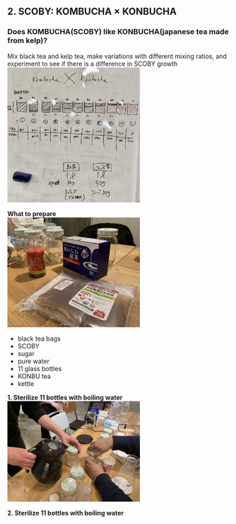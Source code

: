 ##  2. SCOBY: KOMBUCHA × KONBUCHA<br>
### Does KOMBUCHA(SCOBY) like KONBUCHA(japanese tea made from kelp)?<br>
Mix black tea and kelp tea, make variations with different mixing ratios, and experiment to see if there is a difference in SCOBY growth
<img width="300" alt="img" src="images/IMG_3491.jpeg"><br>

**What to prepare**<br>
<img width="300" alt="img" src="images/IMG_3408.jpeg"><br>
- black tea bags
- SCOBY
- sugar
- pure water
- 11 glass bottles
- KONBU tea
- kettle

**1. Sterilize 11 bottles with boiling water**<br>
<img width="300" alt="img" src="images/IMG_3424.jpeg"><br>

**2. Sterilize 11 bottles with boiling water**<br>
